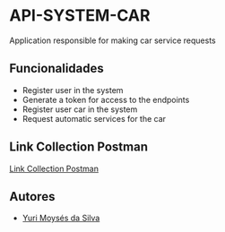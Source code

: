 # API-SYSTEM-CAR

Application responsible for making car service requests

## Funcionalidades

- Register user in the system
- Generate a token for access to the endpoints
- Register user car in the system
- Request automatic services for the car


## Link Collection Postman

[Link Collection Postman](https://.postman.co/workspace/My-Workspace~52b937b6-7177-4965-8442-73df9837e43d/request/11489151-b8246a10-22df-4808-b5da-c2ce27c3060d?action=share&creator=11489151&ctx=documentation)


## Autores

- [Yuri Moysés da Silva](https://www.linkedin.com/in/yuri-moys%C3%A9s-541451176/)

